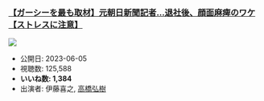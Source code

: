 ### [【ガーシーを最も取材】元朝日新聞記者…退社後、顔面麻痺のワケ【ストレスに注意】](https://www.youtube.com/watch?v=JVvpEScwF1g)
[![](https://img.youtube.com/vi/JVvpEScwF1g/sddefault.jpg)](https://www.youtube.com/watch?v=JVvpEScwF1g)
-   公開日: 2023-06-05
-   視聴数: 125,588
-   **いいね数: 1,384**
-   出演者: 伊藤喜之, [高橋弘樹](/rehacq_fan/people/高橋弘樹 "wikilink")

